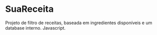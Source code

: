 # SuaReceita
Projeto de filtro de receitas, baseada em ingredientes disponíveis e um database interno. Javascript.
